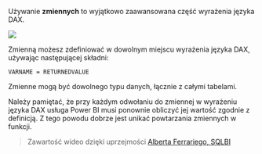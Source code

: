 Używanie **zmiennych** to wyjątkowo zaawansowana część wyrażenia języka DAX.

![](media/7-4-dax-expressions/dax-variables_1.png)

Zmienną możesz zdefiniować w dowolnym miejscu wyrażenia języka DAX, używając następującej składni:

    VARNAME = RETURNEDVALUE

Zmienne mogą być dowolnego typu danych, łącznie z całymi tabelami.

Należy pamiętać, że przy każdym odwołaniu do zmiennej w wyrażeniu języka DAX usługa Power BI musi ponownie obliczyć jej wartość zgodnie z definicją. Z tego powodu dobrze jest unikać powtarzania zmiennych w funkcji.

> Zawartość wideo dzięki uprzejmości [Alberta Ferrariego, SQLBI](http://www.sqlbi.com/learning-dax)
> 
> 

